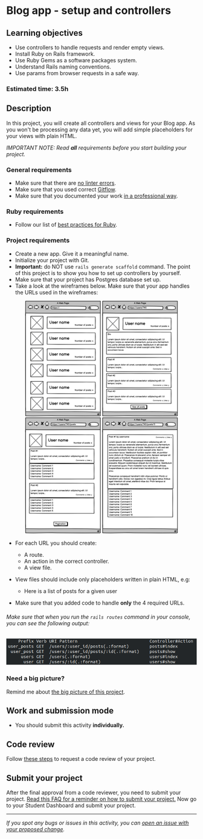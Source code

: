 # Blog app - setup and controllers

## Learning objectives
- Use controllers to handle requests and render empty views.
- Install Ruby on Rails framework.
- Use Ruby Gems as a software packages system.
- Understand Rails naming conventions.
- Use params from browser requests in a safe way.

### Estimated time: 3.5h

## Description
In this project, you will create all controllers and views for your Blog app. As you won't be processing any data yet, you will add simple placeholders for your views with plain HTML.

*IMPORTANT NOTE: Read **all** requirements before you start building your project.*

### General requirements

- Make sure that there are [no linter errors](https://github.com/microverseinc/linters-config).
- Make sure that you used correct [Gitflow](https://github.com/microverseinc/curriculum-transversal-skills/blob/main/git-github/articles/gitflow.md).
- Make sure that you documented your work [in a professional way](https://github.com/microverseinc/curriculum-transversal-skills/blob/main/documentation/articles/professional_repo_rules.md).

### Ruby requirements
- Follow our list of [best practices for Ruby](https://github.com/microverseinc/curriculum-ruby/blob/main/articles/ruby_best_practices.md).

### Project requirements
-  Create a new app. Give it a meaningful name.
-  Initialize your project with Git.
-  **Important:** do NOT use `rails generate scaffold` command. The point of this project is to show you how to set up controllers by yourself.
-  Make sure that your project has Postgres database set up.
-  Take a look at the wireframes below. Make sure that your app handles the URLs used in the wireframes:  

<p align="center">
  <img src="../images/blog_root_users.png" alt="All users page wireframe"  width="200px"  />
  <img src="../images/blog_user_page.png" alt="Single user page wireframe"  width="200px"  />
  <img src="../images/blog_user_all_posts.png" alt="All posts by a given user page wireframe"  width="200px"  />
  <img src="../images/blog_single_post.png" alt="Single post page wireframe"  width="200px"  />
</p>

-  For each URL you should create:
    - A route.
    - An action in the correct controller.
    - A view file.

-  View files should include only placeholders written in plain HTML, e.g:
    - Here is a list of posts for a given user

-  Make sure that you added code to handle **only** the 4 required URLs.

###### Make sure that when you run the `rails routes` command in your console, you can see the following output:
![Single Post page wireframe](../images/routes.png)

### Need a big picture? 

Remind me about [the big picture of this project](../sneak_peek.md).

## Work and submission mode

- You should submit this activity **individually.**

## Code review

Follow [these steps](https://github.com/microverseinc/curriculum-transversal-skills/blob/main/code-review/articles/how_to_ask_for_a_code_review.md) to request a code review of your project.

## Submit your project

After the final approval from a code reviewer, you need to submit your project.
[Read this FAQ for a reminder on how to submit your project.](https://microverse.zendesk.com/hc/en-us/articles/360061344234)
Now go to your Student Dashboard and submit your project.

------

_If you spot any bugs or issues in this activity, you can [open an issue with your proposed change](https://github.com/microverseinc/curriculum-transversal-skills/blob/main/git-github/articles/open_issue.md)._
